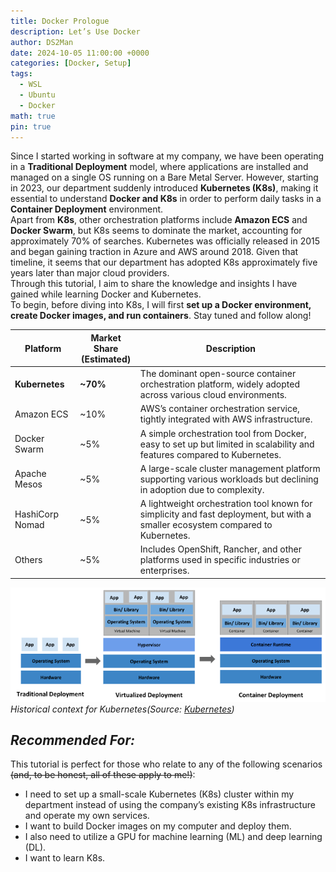 ```yaml
---
title: Docker Prologue
description: Let’s Use Docker
author: DS2Man
date: 2024-10-05 11:00:00 +0000
categories: [Docker, Setup]
tags:
  - WSL
  - Ubuntu
  - Docker
math: true
pin: true
---
```


Since I started working in software at my company, we have been operating in a **Traditional Deployment** model, where applications are installed and managed on a single OS running on a Bare Metal Server. However, starting in 2023, our department suddenly introduced **Kubernetes (K8s)**, making it essential to understand **Docker and K8s** in order to perform daily tasks in a **Container Deployment** environment.    
Apart from **K8s**, other orchestration platforms include **Amazon ECS** and **Docker Swarm**, but K8s seems to dominate the market, accounting for approximately 70% of searches. Kubernetes was officially released in 2015 and began gaining traction in Azure and AWS around 2018. Given that timeline, it seems that our department has adopted K8s approximately five years later than major cloud providers.    
Through this tutorial, I aim to share the knowledge and insights I have gained while learning Docker and Kubernetes.   
To begin, before diving into K8s, I will first **set up a Docker environment, create Docker images, and run containers**. Stay tuned and follow along!

<!-- 
회사에서 S/W 업무를 시작하면서 Bare Metal Server의 하나의 OS에 Applications을 설치해서 운영하는 형태로 사용하여 왔다(Traditional Deployment). 2023년부터 부서에 K8s(Kubernetes)라는 orchestration platform이 갑자기 도입되면서 K8s와 더불어 Docker를 이해해야 업무를 수행할 수 있게 되었다(Container Deployment).
orchestration platform 의 종류는 k8s이외에 Amazon ECS, Docker Swarm 등이 있는데, 압도적인 점유율을 차지하고 있는 것 같다(검색 비율 등을 보면 약 70%?). K8s는 2015년 공식 출시 이후에, Azure, AWS에서는 2018년부터 본격적으로 사용되기 시작했으니, 우리 부서에는 약 5년 정도 늦게 도입된 거 같다.
이번 Tutorial통해서 제가 익히고 필요한 내용들을 공유하고자 합니다.
우선은 K8s에 대한 이해에 앞서, Docker사용을 위한 환경 구축해보고, Docker Image 및 Container 생성해 보겠다. 관심있게 지켜봐 주세요.
-->

|**Platform**|**Market Share<br>(Estimated)**|**Description**|
|---|---|---|
|**Kubernetes**|**~70%**|The dominant open-source container orchestration platform, widely adopted across various cloud environments.|
|Amazon ECS|~10%|AWS’s container orchestration service, tightly integrated with AWS infrastructure.|
|Docker Swarm|~5%|A simple orchestration tool from Docker, easy to set up but limited in scalability and features compared to Kubernetes.|
|Apache Mesos|~5%|A large-scale cluster management platform supporting various workloads but declining in adoption due to complexity.|
|HashiCorp Nomad|~5%|A lightweight orchestration tool known for simplicity and fast deployment, but with a smaller ecosystem compared to Kubernetes.|
|Others|~5%|Includes OpenShift, Rancher, and other platforms used in specific industries or enterprises.|

![Historical context for Kubernetes](/assets/img/2024-10-05-Docker-Prologue1_1.png)
_Historical context for Kubernetes(Source: [Kubernetes](https://kubernetes.io/docs/concepts/overview/))_

## *Recommended For:*

This tutorial is perfect for those who relate to any of the following scenarios ~~(and, to be honest, all of these apply to me!)~~:

- I need to set up a small-scale Kubernetes (K8s) cluster within my department instead of using the company’s existing K8s infrastructure and operate my own services.  
- I want to build Docker images on my computer and deploy them.  
- I also need to utilize a GPU for machine learning (ML) and deep learning (DL).
- I want to learn K8s.

<!-- 
이런 분들께 추천합니다!
아래 내용에 해당되는 분들께서 본Tutorial을 보시면 좋을 것 같아요. (아래는 사실 전부 제 이야기입니다…)

회사에서 운영되는 K8s을 사용하지 않고 부서에서 소규모 단위로 운영할 K8s를 구축하고 나만의 서비스가 필요하다.
Docker를 내 컴퓨터로 빌드하고 싶고, 이미지를 배포하고 싶다.
GPU를 활용하여 ML/DL을 해야한다.
K8s를 배우고 싶다.
-->